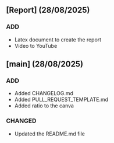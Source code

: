 ## [Report] (28/08/2025)

### ADD
- Latex document to create the report
- Video to YouTube

## [main] (28/08/2025)

### ADD
- Added CHANGELOG.md
- Added PULL_REQUEST_TEMPLATE.md
- Added ratio to the canva

### CHANGED
- Updated the README.md file
